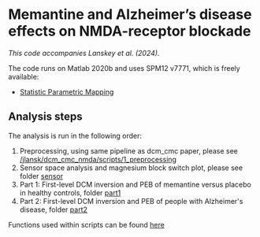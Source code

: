 # Memantine and Alzheimer’s disease effects on NMDA-receptor blockade
_This code accompanies Lanskey et al. (2024)._

The code runs on Matlab 2020b and uses SPM12 v7771, which is freely available:
* [Statistic Parametric Mapping](http://www.fil.ion.ucl.ac.uk/spm/)

## Analysis steps
The analysis is run in the following order:
1. Preprocessing, using same pipeline as dcm_cmc paper, please see [/jlansk/dcm_cmc_nmda/scripts/1_preprocessing](https://github.com/jlansk/dcm_cmc_ntad/tree/main/scripts/1_preprocessing)
2. Sensor space analysis and magnesium block switch plot, please see folder [sensor](https://github.com/jlansk/NMDA_blockade/tree/main/scripts/sensor)
3. Part 1: First-level DCM inversion and PEB of memantine versus placebo in healthy controls, folder [part1](https://github.com/jlansk/NMDA_blockade/tree/main/scripts/part1)
4. Part 2: First-level DCM inversion and PEB of people with Alzheimer's disease, folder [part2](https://github.com/jlansk/NMDA_blockade/tree/main/scripts/part2)

Functions used within scripts can be found [here](https://github.com/jlansk/NMDA_blockade/tree/main/scripts/functions)
